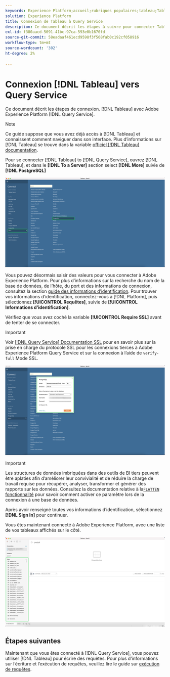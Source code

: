 ```yaml
---
keywords: Experience Platform;accueil;rubriques populaires;tableau;Tableau;service de requête;service de requête;se connecter au service de requête ;
solution: Experience Platform
title: Connexion de Tableau à Query Service
description: Ce document décrit les étapes à suivre pour connecter Tableau à Adobe Experience Platform Query Service.
exl-id: f380aacd-5091-41bc-97ca-593e0b1670fd
source-git-commit: 58eadaaf461ecd9598f3f508fab0c192cf058916
workflow-type: tm+mt
source-wordcount: '302'
ht-degree: 2%

---
```


# Connexion [!DNL Tableau] vers Query Service

Ce document décrit les étapes de connexion. [!DNL Tableau] avec Adobe Experience Platform [!DNL Query Service].

>[!NOTE]
>
> Ce guide suppose que vous avez déjà accès à [!DNL Tableau] et connaissent comment naviguer dans son interface. Plus d’informations sur [!DNL Tableau] se trouve dans la variable [officiel [!DNL Tableau] documentation](https://help.tableau.com/current/pro/desktop/en-us/default.htm).

Pour se connecter [!DNL Tableau] to [!DNL Query Service], ouvrez [!DNL Tableau], et dans le **[!DNL To a Server]** section select **[!DNL More]** suivie de **[!DNL PostgreSQL]**

![Le [!DNL Tableau] tableau de bord avec Plus et [!DNL PostgreSQL] surlignée.](../images/clients/tableau/open-connection.png)

Vous pouvez désormais saisir des valeurs pour vous connecter à Adobe Experience Platform. Pour plus d’informations sur la recherche du nom de la base de données, de l’hôte, du port et des informations de connexion, consultez la section [guide des informations d’identification](../ui/credentials.md). Pour trouver vos informations d’identification, connectez-vous à [!DNL Platform], puis sélectionnez **[!UICONTROL Requêtes]**, suivie de **[!UICONTROL Informations d’identification]**.

Vérifiez que vous avez coché la variable **[!UICONTROL Require SSL]** avant de tenter de se connecter.

>[!IMPORTANT]
>
>Voir [[!DNL Query Service] Documentation SSL](./ssl-modes.md) pour en savoir plus sur la prise en charge du protocole SSL pour les connexions tierces à Adobe Experience Platform Query Service et sur la connexion à l’aide de `verify-full` Mode SSL.

![Le [!DNL PostgreSQL] boîte de dialogue de connexion avec les détails de connexion terminés.](../images/clients/tableau/sign-in.png)

>[!IMPORTANT]
>
>Les structures de données imbriquées dans des outils de BI tiers peuvent être aplaties afin d’améliorer leur convivialité et de réduire la charge de travail requise pour récupérer, analyser, transformer et générer des rapports sur les données. Consultez la documentation relative à la[`FLATTEN` fonctionnalité](../best-practices/flatten-nested-data.md) pour savoir comment activer ce paramètre lors de la connexion à une base de données.

Après avoir renseigné toutes vos informations d’identification, sélectionnez **[!DNL Sign In]** pour continuer.

Vous êtes maintenant connecté à Adobe Experience Platform, avec une liste de vos tableaux affichés sur le côté.

![Une nouvelle [!DNL Tableau] tableau de bord avec les tableaux Query Service surlignés dans le panneau de gauche.](../images/clients/tableau/connected.png)

## Étapes suivantes

Maintenant que vous êtes connecté à [!DNL Query Service], vous pouvez utiliser [!DNL Tableau] pour écrire des requêtes. Pour plus d’informations sur l’écriture et l’exécution de requêtes, veuillez lire le guide sur [exécution de requêtes](../best-practices/writing-queries.md).

